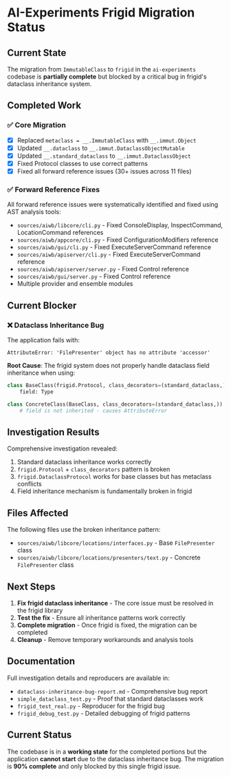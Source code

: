 # AI-Experiments Frigid Migration Status

## Current State

The migration from `ImmutableClass` to `frigid` in the `ai-experiments` codebase is **partially complete** but blocked by a critical bug in frigid's dataclass inheritance system.

## Completed Work

### ✅ Core Migration
- [x] Replaced `metaclass = __.ImmutableClass` with `__.immut.Object`
- [x] Updated `__.dataclass` to `__.immut.DataclassObjectMutable`
- [x] Updated `__.standard_dataclass` to `__.immut.DataclassObject`
- [x] Fixed Protocol classes to use correct patterns
- [x] Fixed all forward reference issues (30+ issues across 11 files)

### ✅ Forward Reference Fixes
All forward reference issues were systematically identified and fixed using AST analysis tools:
- `sources/aiwb/libcore/cli.py` - Fixed ConsoleDisplay, InspectCommand, LocationCommand references
- `sources/aiwb/appcore/cli.py` - Fixed ConfigurationModifiers reference
- `sources/aiwb/gui/cli.py` - Fixed ExecuteServerCommand reference
- `sources/aiwb/apiserver/cli.py` - Fixed ExecuteServerCommand reference
- `sources/aiwb/apiserver/server.py` - Fixed Control reference
- `sources/aiwb/gui/server.py` - Fixed Control reference
- Multiple provider and ensemble modules

## Current Blocker

### ❌ Dataclass Inheritance Bug
The application fails with:
```
AttributeError: 'FilePresenter' object has no attribute 'accessor'
```

**Root Cause**: The frigid system does not properly handle dataclass field inheritance when using:
```python
class BaseClass(frigid.Protocol, class_decorators=(standard_dataclass,)):
    field: Type

class ConcreteClass(BaseClass, class_decorators=(standard_dataclass,)):
    # field is not inherited - causes AttributeError
```

## Investigation Results

Comprehensive investigation revealed:
1. Standard dataclass inheritance works correctly
2. `frigid.Protocol` + `class_decorators` pattern is broken
3. `frigid.DataclassProtocol` works for base classes but has metaclass conflicts
4. Field inheritance mechanism is fundamentally broken in frigid

## Files Affected

The following files use the broken inheritance pattern:
- `sources/aiwb/libcore/locations/interfaces.py` - Base `FilePresenter` class
- `sources/aiwb/libcore/locations/presenters/text.py` - Concrete `FilePresenter` class

## Next Steps

1. **Fix frigid dataclass inheritance** - The core issue must be resolved in the frigid library
2. **Test the fix** - Ensure all inheritance patterns work correctly
3. **Complete migration** - Once frigid is fixed, the migration can be completed
4. **Cleanup** - Remove temporary workarounds and analysis tools

## Documentation

Full investigation details and reproducers are available in:
- `dataclass-inheritance-bug-report.md` - Comprehensive bug report
- `simple_dataclass_test.py` - Proof that standard dataclasses work
- `frigid_test_real.py` - Reproducer for the frigid bug
- `frigid_debug_test.py` - Detailed debugging of frigid patterns

## Current Status

The codebase is in a **working state** for the completed portions but the application **cannot start** due to the dataclass inheritance bug. The migration is **90% complete** and only blocked by this single frigid issue.